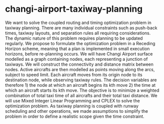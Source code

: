 # changi-airport-taxiway-planning
We want to solve the coupled routing and timing optimization problem in taxiway planning. There are many individual constraints such as push-back times, taxiway layouts, and separation rules all requiring considerations. The dynamic nature of this problem requires planning to be updated regularly. We propose to formulate the optimization problem in a Receding Horizon scheme, meaning that a plan is implemented in small execution horizons, before re-planning occurs.   We will have Changi Airport surface modelled as a graph containing nodes, each representing a junction of taxiways. We will construct the connectivity and distance matrix between nodes. Active aircrafts are then modelled as points moving along the arcs, subject to speed limit. Each aircraft moves from its origin node to its destination node, while observing taxiway rules.   The decision variables are therefore  1) the node at which an aircraft begins its kth move  2) the time at which an aircraft starts its kth move.   The objective is to minimize a weighted combination of total taxi time of all aircrafts and their total taxi distance. We will use Mixed Integer Linear Programming and CPLEX to solve the optimization problem.     As taxiway planning is coupled with runway scheduling and other operations, we made assumptions to simplify the problem in order to define a realistic scope given the time constraint. 
